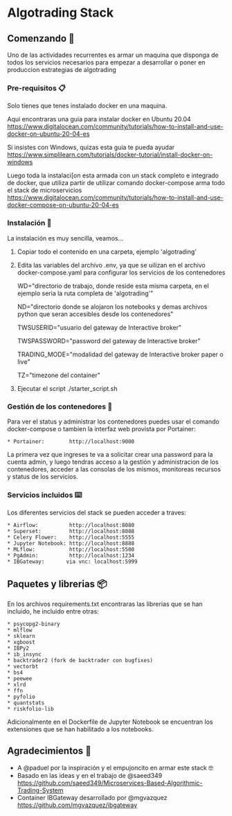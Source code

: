 # Algotrading Stack


## Comenzando 🚀

Uno de las actividades recurrentes es armar un maquina que disponga de todos los servicios necesarios para empezar a desarrollar o poner en produccion estrategias de algotrading


### Pre-requisitos 📋

Solo tienes que tenes instalado docker en una maquina.

Aqui encontraras una guia para instalar docker en Ubuntu 20.04
https://www.digitalocean.com/community/tutorials/how-to-install-and-use-docker-on-ubuntu-20-04-es

Si insistes con Windows, quizas esta guia te pueda ayudar
https://www.simplilearn.com/tutorials/docker-tutorial/install-docker-on-windows

Luego toda la instalaci[on esta armada con un stack completo e integrado de docker, que utiliza partir de utilizar comando docker-compose arma todo el stack de microservicios
https://www.digitalocean.com/community/tutorials/how-to-install-and-use-docker-compose-on-ubuntu-20-04-es

### Instalación 🔧

La instalación es muy sencilla, veamos...

1) Copiar todo el contenido en una carpeta, ejemplo 'algotrading'

2) Edita las variables del archivo .env, ya que se uilizan en el archivo docker-compose.yaml para configurar los servicios de los contenedores

    WD="directorio de trabajo, donde reside esta misma carpeta, en el ejemplo seria la ruta completa de 'algotrading'"
    
    ND="directorio donde se alojaron los notebooks y demas archivos python que seran accesibles desde los contenedores"

    TWSUSERID="usuario del gateway de Interactive broker"
    
    TWSPASSWORD="password del gateway de Interactive broker"
    
    TRADING_MODE="modalidad del gateway de Interactive broker paper o live"

    TZ="timezone del container"

3) Ejecutar el script
./starter_script.sh

### Gestión de los contenedores 🔩

Para ver el status y administrar los contenedores puedes usar el comando docker-compose o tambien la interfaz web provista por Portainer:

    * Portainer:        http://localhost:9000

La primera vez que ingreses te va a solicitar crear una password para la cuenta admin, y luego tendras acceso a la gestión y administracion de los contenedores, acceder a las consolas de los mismos, monitoreas recursos y status de los servicios.

### Servicios incluidos ⌨️

Los diferentes servicios del stack se pueden acceder a traves:

    * Airflow:          http://localhost:8080
    * Superset:         http://localhost:8088
    * Celery Flower:    http://localhost:5555
    * Jupyter Notebook: http://localhost:8888
    * MLflow:           http://localhost:5500
    * PgAdmin:          http://localhost:1234
    * IBGateway:       via vnc: localhost:5999

## Paquetes y librerias 📦

En los archivos requirements.txt encontraras las librerias que se han incluido, he incluido entre otras:

    * psycopg2-binary
    * mlflow
    * sklearn
    * xgboost
    * IBPy2
    * ib_insync
    * backtrader2 (fork de backtrader con bugfixes)
    * vectorbt
    * bs4
    * peewee
    * xlrd
    * ffn
    * pyfolio
    * quantstats
    * riskfolio-lib

Adicionalmente en el Dockerfile de Jupyter Notebook se encuentran los extensiones que se han habilitado a los notebooks.

## Agradecimientos 📢

* A @paduel por la inspiración y el empujoncito en armar este stack 🤓
* Basado en las ideas y en el trabajo de @saeed349 
https://github.com/saeed349/Microservices-Based-Algorithmic-Trading-System
* Container IBGateway desarrollado por @mgvazquez https://github.com/mgvazquez/ibgateway 


